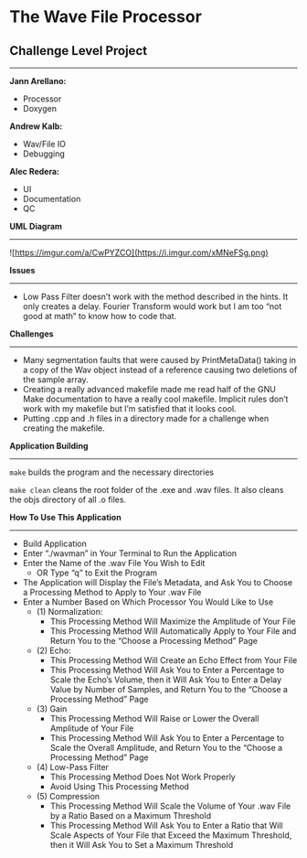 # The Wave File Processor

## Challenge Level Project
-------

**Jann Arellano:**

- Processor
- Doxygen

**Andrew Kalb:**

- Wav/File IO
- Debugging

**Alec Redera:**

- UI
- Documentation
- QC

**UML Diagram**

-------

![https://imgur.com/a/CwPYZCO](https://i.imgur.com/xMNeFSg.png)

**Issues**

---------

- Low Pass Filter doesn’t work with the method described in the hints. It only creates a delay. Fourier Transform would work but I am too “not good at math” to know how to code that.

**Challenges**

----------------

- Many segmentation faults that were caused by PrintMetaData() taking in a copy of the Wav object instead of a reference causing two deletions of the sample array.
- Creating a really advanced makefile made me read half of the GNU Make documentation to have a really cool makefile. Implicit rules don’t work with my makefile but I’m satisfied that it looks cool.
- Putting .cpp and .h files in a directory made for a challenge when creating the makefile.

**Application Building**

-----------------------------

`make` builds the program and the necessary directories

`make clean` cleans the root folder of the .exe and .wav files. It also cleans the objs directory of all .o files. 

**How To Use This Application**

-----------------------------------------

- Build Application
- Enter “./wavman” in Your Terminal to Run the Application
- Enter the Name of the .wav File You Wish to Edit
  - OR Type “q” to Exit the Program
- The Application will Display the File’s Metadata, and Ask You to Choose a Processing Method to Apply to Your .wav File
- Enter a Number Based on Which Processor You Would Like to Use
  - (1) Normalization:
    - This Processing Method Will Maximize the Amplitude of Your File
    - This Processing Method Will Automatically Apply to Your File and Return You to the “Choose a Processing Method” Page
  - (2) Echo:
    - This Processing Method Will Create an Echo Effect from Your File
    - This Processing Method Will Ask You to Enter a Percentage to Scale the Echo’s Volume, then it Will Ask You to Enter a Delay Value by Number of Samples, and Return You to the “Choose a Processing Method” Page
  - (3) Gain
    - This Processing Method Will Raise or Lower the Overall Amplitude of Your File
    - This Processing Method Will Ask You to Enter a Percentage to Scale the Overall Amplitude, and Return You to the “Choose a Processing Method” Page
  - (4) Low-Pass Filter
    - This Processing Method Does Not Work Properly
    - Avoid Using This Processing Method
  - (5) Compression
    - This Processing Method Will Scale the Volume of Your .wav File by a Ratio Based on a Maximum Threshold
    - This Processing Method Will Ask You to Enter a Ratio that Will Scale Aspects of Your File that Exceed the Maximum Threshold, then it Will Ask You to Set a Maximum Threshold


